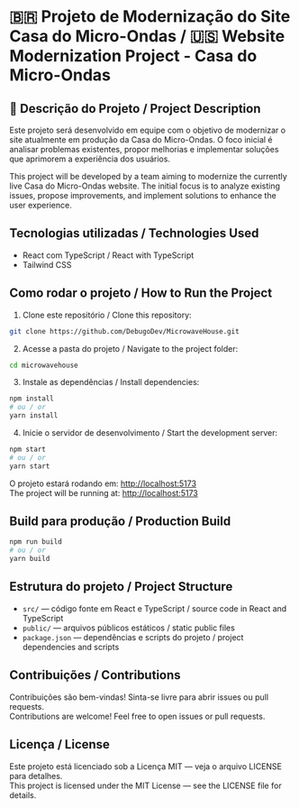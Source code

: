 # 🇧🇷 Projeto de Modernização do Site Casa do Micro-Ondas / 🇺🇸 Website Modernization Project - Casa do Micro-Ondas

## 📜 Descrição do Projeto / Project Description

Este projeto será desenvolvido em equipe com o objetivo de modernizar o site atualmente em produção da Casa do Micro-Ondas. O foco inicial é analisar problemas existentes, propor melhorias e implementar soluções que aprimorem a experiência dos usuários.

This project will be developed by a team aiming to modernize the currently live Casa do Micro-Ondas website. The initial focus is to analyze existing issues, propose improvements, and implement solutions to enhance the user experience.

## Tecnologias utilizadas / Technologies Used

- React com TypeScript / React with TypeScript  
- Tailwind CSS  

## Como rodar o projeto / How to Run the Project

1. Clone este repositório / Clone this repository:

```bash
git clone https://github.com/DebugoDev/MicrowaveHouse.git
```

2. Acesse a pasta do projeto / Navigate to the project folder:

```bash
cd microwavehouse
```

3. Instale as dependências / Install dependencies:

```bash
npm install
# ou / or
yarn install
```

4. Inicie o servidor de desenvolvimento / Start the development server:

```bash
npm start
# ou / or
yarn start
```

O projeto estará rodando em: [http://localhost:5173](http://localhost:5173)  
The project will be running at: [http://localhost:5173](http://localhost:5173)

## Build para produção / Production Build

```bash
npm run build
# ou / or
yarn build
```

## Estrutura do projeto / Project Structure

- `src/` — código fonte em React e TypeScript / source code in React and TypeScript  
- `public/` — arquivos públicos estáticos / static public files  
- `package.json` — dependências e scripts do projeto / project dependencies and scripts

## Contribuições / Contributions

Contribuições são bem-vindas! Sinta-se livre para abrir issues ou pull requests.  
Contributions are welcome! Feel free to open issues or pull requests.

## Licença / License

Este projeto está licenciado sob a Licença MIT — veja o arquivo LICENSE para detalhes.  
This project is licensed under the MIT License — see the LICENSE file for details.
